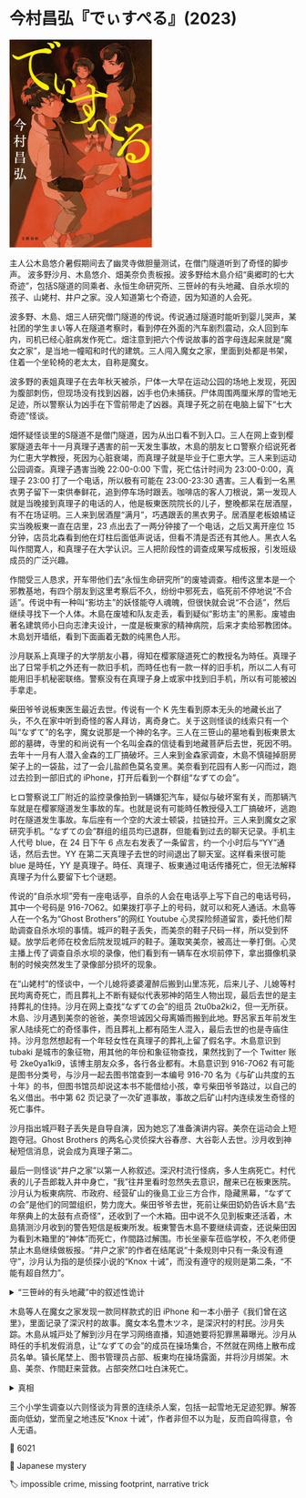 # 今村昌弘『でぃすぺる』(2023)

<img src=images/2023_cover.jpg width=250/>

主人公木島悠介暑假期间去了幽灵寺做胆量测试，在僧门隧道听到了奇怪的脚步声。
波多野沙月、木島悠介、畑美奈负责板报。波多野给木島介绍“奥郷町的七大奇迹”，包括S隧道的同乘者、永恒生命研究所、三笹峠的有头地藏、自杀水坝的孩子、山姥村、井户之家。没人知道第七个奇迹，因为知道的人会死。

波多野、木島、畑三人研究僧门隧道的传说。传说通过隧道时能听到婴儿哭声，某社团的学生まい等人在隧道考察时，看到停在外面的汽车剧烈震动，众人回到车内，司机已经心脏病发作死亡。畑注意到把六个传说故事的首字母连起来就是“魔女之家”，是当地一幢昭和时代的建筑。三人闯入魔女之家，里面到处都是书架，住着一个坐轮椅的老太太，自称是魔女。

波多野的表姐真理子在去年秋天被杀，尸体一大早在运动公园的场地上发现，死因为腹部刺伤，但现场没有找到凶器，凶手也仍未捕获。尸体周围两厘米厚的雪地无足迹，所以警察认为凶手在下雪前带走了凶器。真理子死之前在电脑上留下“七大奇迹”怪谈。

畑怀疑怪谈里的S隧道不是僧门隧道，因为从出口看不到入口。三人在网上查到樱冢隧道去年十一月真理子遇害的前一天发生事故，木島的朋友ヒロ警察介绍说死者为仁恵大学教授，死因为心脏衰竭，而真理子就是毕业于仁恵大学。三人来到运动公园调查。真理子遇害当晚 22:00-0:00 下雪，死亡估计时间为 23:00-0:00，真理子 23:00 打了一个电话，所以极有可能在 23:00-23:30 遇害。三人看到一名黑衣男子留下一束供奉鲜花，追到停车场时跟丢。咖啡店的客人刀根说，第一发现人就是当晚接到真理子的电话的人，他是板東医院院长的儿子，整晚都呆在居酒屋，有不在场证明。三人来到居酒屋“满月”，巧遇跟丢的黑衣男子。居酒屋老板娘橘证实当晚板東一直在店里，23 点出去了一两分钟接了一个电话，之后又离开座位 15 分钟，店员北森看到他在灯柱后面低声说话，但看不清是否还有其他人。黑衣人名叫作間寛人，和真理子在大学认识。三人把阶段性的调查成果写成板报，引发班级成员的广泛兴趣。

作間受三人恳求，开车带他们去“永恒生命研究所”的废墟调查。相传这里本是一个邪教基地，有四个朋友到这里考察后不久，纷纷中邪死去，临死前不停地说“不合适”。传说中有一种叫“影坊主”的妖怪能夺人魂魄，但很快就会说“不合适”，然后继续寻找下一个人体。木島在废墟和队友走丢，看到疑似“影坊主”的黑影。废墟由著名建筑师小日向志津夫设计，一度是板東家的精神病院，后来才卖给邪教团体。木島划开墙纸，看到下面画着无数的纯黑色人形。

沙月联系上真理子的大学朋友小暮，得知在樱冢隧道死亡的教授名为時任。真理子出了日常手机之外还有一款旧手机，而時任也有一款一样的旧手机，所以二人有可能用旧手机秘密联络。警察没有在真理子身上或家中找到旧手机，所以有可能被凶手拿走。

柴田爷爷说板東医生最近去世。传说有一个 K 先生看到原本无头的地藏长出了头，不久在家中听到奇怪的客人拜访，离奇身亡。关于这则怪谈的线索只有一个叫“なずて”的名字，魔女说那是一个神的名字。三人在三笹山的墓地看到板東景太郎的墓碑，寺里的和尚说有一个名叫金森的信徒看到地藏菩萨后去世，死因不明。去年十一月有人潜入金森的工厂搞破坏。三人来到金森家调查，木島不慎碰掉厨房架子上的一袋盐，过了一会儿盐颜色莫名变黑。美奈看到花园有人影一闪而过，跑过去捡到一部旧式的 iPhone，打开后看到一个群组“なずての会”。

ヒロ警察说工厂附近的监控录像拍到一辆嫌犯汽车，疑似与破坏案有关，而那辆汽车就是在樱冢隧道发生事故的车。也就是说有可能時任教授侵入工厂搞破坏，逃跑时在隧道发生事故。车后座有一个空的大波士顿袋，拉链拉开。三人来到魔女之家研究手机。“なずての会”群组的组员均已退群，但能看到过去的聊天记录。手机主人代号 blue，在 24 日下午 6 点左右发表了一条留言，约一个小时后与“YY”通话，然后去世。YY 在第二天真理子去世的时间退出了聊天室。这样看来很可能 blue 是時任，YY 是真理子。時任、真理子、板東通过电话传播死亡，但无法解释真理子为什么要留下七个谜题。

传说的“自杀水坝”旁有一座电话亭，自杀的人会在电话亭上写下自己的电话号码，其中一个号码是 916-7O62。如果拨打亭子上的号码，就可以和死人通话。木島等人在一个名为“Ghost Brothers”的网红 Youtube 心灵探险频道留言，委托他们帮助调查自杀水坝的事情。城戸的鞋子丢失，而美奈的鞋子尺码一样，所以受到怀疑。放学后老师在校舍后院发现城戸的鞋子。蓮取笑美奈，被高辻一拳打倒。心灵主播上传了调查自杀水坝的录像，他们看到有一辆车在水坝前停下，拿出摄像机录制的时候突然发生了录像部分损坏的现象。

在“山姥村”的怪谈中，一个儿媳将婆婆灌醉后搬到山里冻死，后来儿子、儿媳等村民均离奇死亡，而且葬礼上不断有疑似代表邪神的陌生人物出现，最后去世的是主持葬礼的住持。沙月在网上查找“なずての会”的组员 2tu0ba2ki2，但一无所获。木島、沙月遇到美奈的爸爸，美奈坦诚因父母离婚而搬到此地。野呂家五年前发生家人陆续死亡的奇怪事件，而且葬礼上都有陌生人混入，最后去世的也是寺庙住持。沙月忽然想起有一个年轻女性在真理子的葬礼上留了假名字。木島意识到 tubaki 是城市的象征物，用其他的年份和象征物查找，果然找到了一个 Twitter 账号 2ke0ya1ki9，该博主朋友众多，各行各业都有。木島意识到 916-7O62 有可能是图书分类号，与沙月一起去图书馆查到一本编号 916-70 名为《与矿山共度的五十年》的书，但图书馆员却说这本书不能借给小孩，幸亏柴田爷爷路过，以自己的名义借出。书中第 62 页记录了一次矿道事故，事故之后矿山村内连续发生奇怪的死亡事件。

沙月指出城戸鞋子丢失是自导自演，因为她忘了准备演讲内容。美奈在运动会上短跑夺冠。Ghost Brothers 的两名心灵侦探大谷春彦、大谷彰人去世。沙月收到神秘短信消息，说会成为真理子第二。

最后一则怪谈“井户之家”以第一人称叙述。深沢村流行怪病，多人生病死亡。村代表的儿子吾郎栽入井中身亡，“我”往井里看时忽然失去意识，醒来已在板東医院。沙月认为板東病院、市政府、经营矿山的後島工业三方合作，隐藏黑幕，“なずての会”是他们的同盟组织，势力庞大。柴田爷爷去世，死前让柴田奶奶告诉木島“去年祭典上的太鼓有点奇怪”，还收到了一个木箱。田中说不久见到板東还活着，木島猜测沙月收到的警告短信是板東所发。板東警告木島不要继续调查，还说柴田因为看到木箱里的“神体”而死亡，作間路过解围。市长坐豪车莅临学校，不久老师便禁止木島继续做板报。“井户之家”的作者在结尾说“十条规则中只有一条没有遵守”，沙月认为指的是侦探小说的“Knox 十诫”，而没有遵守的规则是第二条，“不能有超自然力”。

<details><summary>“三笹峠的有头地藏”中的叙述性诡计</summary>
文章前半段从 K 先生视角叙述，后半段从屋内“邪神”的视角叙述。K 先生听到的门铃声是从屋内厨房发出，是邪神而不是访客夺走 K 的性命。
</details>

木島等人在魔女之家发现一款同样款式的旧 iPhone 和一本小册子《我们曾在这里》，里面记录了深沢村的故事。魔女本名豊木ツネ，是深沢村的村民。沙月失踪。木島从城戸处了解到沙月在学习网络直播，知道她要将犯罪黑幕曝光。沙月从時任的手机发假消息，让“なずての会”的成员在操场集合，不然就在网络上散布成员名单。镇长尾埜上、图书管理员占部、板東均在操场露面，并将沙月绑架。木島、美奈、作間赶来营救。占部突然口吐白沫死亡。

<details><summary>真相</summary>
作間真名为豊木輝彦，是魔女豊木ツネ的哥哥，被井里传来的声音控制成了邪神的傀儡。魔女可以对抗邪神。“なずての会”是对抗邪神的组织，作間假意协助木島等人，其实是为了调查“なずての会”。時任进入工厂成功找到了邪神神体，但在运送途中意外受到其影响去世，作間夺回神体。邪神可以从祭典参与者身上获取力量（伏线：柴田爷爷觉得太鼓有问题），真理子为了阻止第二天的祭典，在祭典场地自杀，雪地无足迹只是偶然发生。在自杀水坝出现的男人是作間，所以拍到作間的视频部分损坏。结尾邪神被矿山中的沙子封印。
</details>

三个小学生调查以六则怪谈为背景的连续杀人案，包括一起雪地无足迹犯罪。解答面向低幼，堂而皇之地违反“Knox 十诫”，作者非但不以为耻，反而自鸣得意，令人无语。

:link: 6021

:file_folder: Japanese mystery

:label: impossible crime, missing footprint, narrative trick
